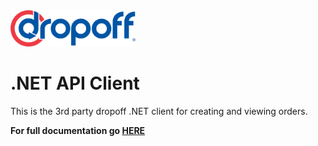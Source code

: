 <img src="Dropoff-Logo-Cropped.png" alt="Drawing" style="width: 200px;"/>

# .NET API Client

This is the 3rd party dropoff .NET client for creating and viewing orders.

**For full documentation go [HERE](http://gt.dropoff.com)**

